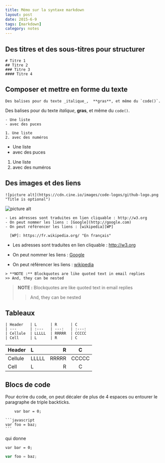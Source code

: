 ```yaml
---
title: Mémo sur la syntaxe markdown
layout: post
date: 2015-6-9
tags: [markdown]
category: notes
---
```


## Des titres et des sous-titres pour structurer

```
# Titre 1
## Titre 2
### Titre 3 
#### Titre 4
```

## Composer et mettre en forme du texte

```
Des balises pour du texte _italique_,  **gras**, et même du `code()`.
```

Des balises pour du texte _italique_,  **gras**, et même du `code()`.

```
- Une liste
- avec des puces

1. Une liste
2. avec des numéros
```

- Une liste
- avec des puces

1. Une liste
2. avec des numéros

## Des images et des liens

```
![picture alt](https://cdn.cine.io/images/code-logos/github-logo.png "Title is optional")    
```

![picture alt](https://cdn.cine.io/images/code-logos/github-logo.png "Title is optional")    

```
- Les adresses sont traduites en lien cliquable : http://w3.org
- On peut nommer les liens : [Google](http://google.com)
- On peut référencer les liens : [wikipedia][WP]

  [WP]: https://fr.wikipedia.org/ "En français"
```

- Les adresses sont traduites en lien cliquable : http://w3.org
- On peut nommer les liens : [Google](http://google.com)
- On peut référencer les liens : [wikipedia][WP]

  [WP]: https://fr.wikipedia.org/ "En français"

```
> **NOTE :** Blockquotes are like quoted text in email replies
>> And, they can be nested
```

> **NOTE :** Blockquotes are like quoted text in email replies
>> And, they can be nested


## Tableaux

```
| Header   | L      | R      | C
| ---      | :---   | ---:   | :---:
| Cellule  | LLLLL  | RRRRR  | CCCCC
| Cell     | L      | R      | C
```

| Header   | L      | R      | C
| ---      | :---   | ---:   | :---:
| Cellule  | LLLLL  | RRRRR  | CCCCC
| Cell     | L      | R      | C


## Blocs de code


Pour écrire du code, on peut décaler de plus de 4 espaces ou entourer le
paragraphe de triple backticks.

        var bar = 0;
    
    ```javascript
    var foo = baz;
    ```

qui donne

    var bar = 0;

```javascript
var foo = baz;
```


<!--
### MathJax
 
You can include **LaTex** expressions to render the *Gamma function* satisfying $\Gamma(n) = (n-1)!\quad\forall
n\in\mathbb N$ is via through the Euler integral

$$
\Gamma(z) = \int_0^\infty t^{z-1}e^{-t}dt\,.
$$

-->
